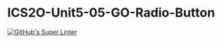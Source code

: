 # ICS2O-Unit5-05-GO-Radio-Button
[![GitHub's Super Linter](https://github.com/haokai-li/ICS2O-Unit5-05-GO-Radio-Button/workflows/GitHub's%20Super%20Linter/badge.svg)](https://github.com/haokai-li/ICS2O-Unit5-05-GO-Radio-Button/actions)